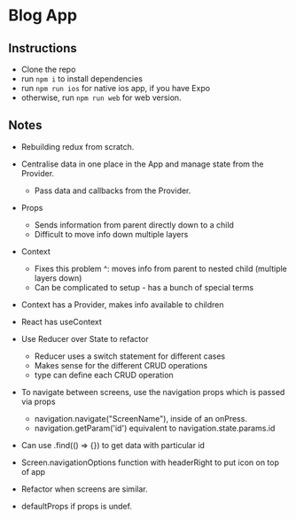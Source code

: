 # Blog App

## Instructions
- Clone the repo
- run `npm i` to install dependencies
- run `npm run ios` for native ios app, if you have Expo
- otherwise, run `npm run web` for web version.

## Notes

- Rebuilding redux from scratch.
- Centralise data in one place in the App and manage state from the Provider.
  - Pass data and callbacks from the Provider.

- Props
  - Sends information from parent directly down to a child
  - Difficult to move info down multiple layers

- Context
  - Fixes this problem ^: moves info from parent to nested child (multiple layers down)
  - Can be complicated to setup - has a bunch of special terms
- Context has a Provider, makes info available to children
- React has useContext

- Use Reducer over State to refactor
  - Reducer uses a switch statement for different cases
  - Makes sense for the different CRUD operations
  - type can define each CRUD operation

- To navigate between screens, use the navigation props which is passed via props
  - navigation.navigate("ScreenName"), inside of an onPress.
  - navigation.getParam('id') equivalent to navigation.state.params.id

- Can use .find(() => {}) to get data with particular id

- Screen.navigationOptions function with headerRight to put icon on top of app

- Refactor when screens are similar.

- defaultProps if props is undef.